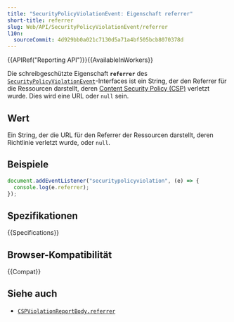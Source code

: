 ```yaml
---
title: "SecurityPolicyViolationEvent: Eigenschaft referrer"
short-title: referrer
slug: Web/API/SecurityPolicyViolationEvent/referrer
l10n:
  sourceCommit: 4d929bb0a021c7130d5a71a4bf505bcb8070378d
---
```


{{APIRef("Reporting API")}}{{AvailableInWorkers}}

Die schreibgeschützte Eigenschaft **`referrer`** des [`SecurityPolicyViolationEvent`](/de/docs/Web/API/SecurityPolicyViolationEvent)-Interfaces ist ein String, der den Referrer für die Ressourcen darstellt, deren [Content Security Policy (CSP)](/de/docs/Web/HTTP/Guides/CSP) verletzt wurde.
Dies wird eine URL oder `null` sein.

## Wert

Ein String, der die URL für den Referrer der Ressourcen darstellt, deren Richtlinie verletzt wurde, oder `null`.

## Beispiele

```js
document.addEventListener("securitypolicyviolation", (e) => {
  console.log(e.referrer);
});
```

## Spezifikationen

{{Specifications}}

## Browser-Kompatibilität

{{Compat}}

## Siehe auch

- [`CSPViolationReportBody.referrer`](/de/docs/Web/API/CSPViolationReportBody/referrer)

